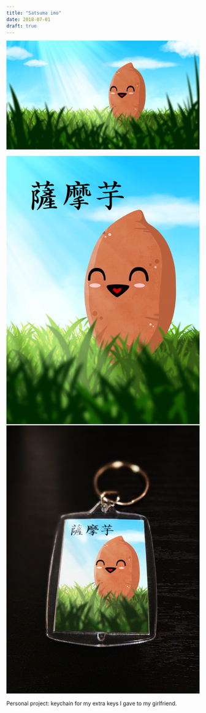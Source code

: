 ```yaml
---
title: "Satsuma imo"
date: 2018-07-01
draft: true
---
```


![image1](satsuma-imo-001.jpg)

![image2](satsuma-imo-002.jpg)
![image3](satsuma-imo-003.jpg)


Personal project: keychain for my extra keys I gave to my girlfriend.